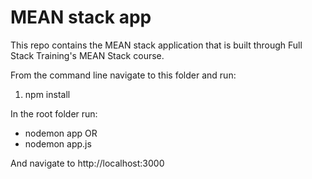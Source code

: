 # MEAN stack app

This repo contains the MEAN stack application that is built through  Full Stack Training's MEAN Stack course.

From the command line navigate to this folder and run:
1. npm install


In the root folder run:
- nodemon app 
OR 
- nodemon app.js

And navigate to http://localhost:3000
